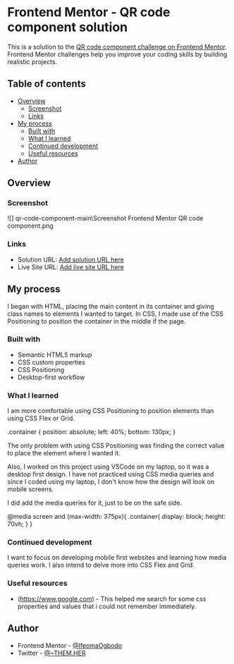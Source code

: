 # Frontend Mentor - QR code component solution

This is a solution to the [QR code component challenge on Frontend Mentor](https://www.frontendmentor.io/challenges/qr-code-component-iux_sIO_H). Frontend Mentor challenges help you improve your coding skills by building realistic projects.

## Table of contents

- [Overview](#overview)
  - [Screenshot](#screenshot)
  - [Links](#links)
- [My process](#my-process)
  - [Built with](#built-with)
  - [What I learned](#what-i-learned)
  - [Continued development](#continued-development)
  - [Useful resources](#useful-resources)
- [Author](#author)

## Overview

### Screenshot

![] qr-code-component-main\Screenshot Frontend Mentor QR code component.png

### Links

- Solution URL: [Add solution URL here](https://your-solution-url.com)
- Live Site URL: [Add live site URL here](https://your-live-site-url.com)

## My process

I began with HTML, placing the main content in its container and giving class names to elements I wanted to target. In CSS, I made use of the CSS Positioning to position the container in the middle if the page.

### Built with

- Semantic HTML5 markup
- CSS custom properties
- CSS Positioning
- Desktop-first workflow

### What I learned

I am more comfortable using CSS Positioning to position elements than using CSS Flex or Grid.

.container {
position: absolute;
left: 40%;
bottom: 130px;
}

The only problem with using CSS Positioning was finding the correct value to place the element where I wanted it.

Also, I worked on this project using VSCode on my laptop, so it was a desktop first design.
I have not practiced using CSS media queries and since I coded using my laptop, I don't know how the design will look on mobile screens.

I did add the media queries for it, just to be on the safe side.

@media screen and (max-width: 375px){
.container{
display: block;
height: 70vh;
}
}

### Continued development

I want to focus on developing mobile first websites and learning how media queries work. I also intend to delve more into CSS Flex and Grid.

### Useful resources

- (https://www.google.com) - This helped me search for some css properties and values that i could not remember immediately.

## Author

- Frontend Mentor - [@IfeomaOgbodo](https://www.frontendmentor.io/profile/IfeomaOgbodo)
- Twitter - [@~THEM.HER](https://www.twitter.com/~THEM.HER)
